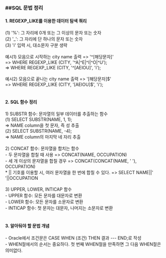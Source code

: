<h3>##SQL 문법 정리</h3>
<h4>1. REGEXP_LIKE를 이용한 데이터 탐색 쿼리</h4>
(1) '%': 그 자리에 0개 또는 그 이상의 문자 또는 숫자<br>
(2) '_': 그 자리에 단 하나의 문자 또는 숫자<br>  
(3) 'i' 입력 시, 대소문자 구분 생략<br>
<br>  
예시1) 모음으로 시작하는 city name 출력 => '^[해당문자]'<br>
	=> WHERE REGEXP_LIKE (CITY, '^A|^E|^I|^O|^U');<br>
	=> WHERE REGEXP_LIKE (CITY, '^[AEIOU]', 'i');<br><br>   
예시2) 모음으로 끝나는 city name 출력 => '[해당문자]$'<br>
	=> WHERE REGEXP_LIKE (CITY, '[AEIOU]$', 'i');<br>
<br>
<h4>2. SQL 함수 정리</h4>
1) SUBSTR 함수: 문자열의 일부 데이터를 추출하는 함수<br/>  
	(1) SELECT SUBSTR(NAME, 1, 1);<br>
		=> NAME column을 첫 문자, 즉 성 추출<br>  
	(2) SELECT SUBSTR(NAME, -4);<br>
		=> NAME column의 마지막 네 자리 추출<br>
<br>
2) CONCAT 함수: 문자열을 합치는 함수<br/>
	- 두 문자열을 합칠 때 사용 => CONCAT(NAME, OCCUPATION)<br>
	- 세 개 이상의 문자열을 합칠 경우 => CONCAT(CONCAT(NAME, ' '), OCCUPATION)<br>
	* || 기호를 이용할 시, 여러 문자열을 한 번에 합칠 수 있다.
		=> SELECT NAME||' '||OCCUPATION<br>
<br>
3) UPPER, LOWER, INTICAP 함수<br/>
	- UPPER 함수: 모든 문자를 대문자로 변환<br>
	- LOWER 함수: 모든 문자를 소문자로 변환<br>
	- INTICAP 함수: 첫 문자는 대문자, 나머지는 소문자로 변환<br>
<br>
<h4>3. 알아둬야 할 문법 개념</h4>  
- Oracle에서 조건문은 CASE WHEN (조건) THEN 결과 --- END;로 작성<br>
- WHEN절에서의 순서는 중요하다. 첫 번째 WHEN절을 만족하면 그 다음 WHEN절은 의미없다.<br>

